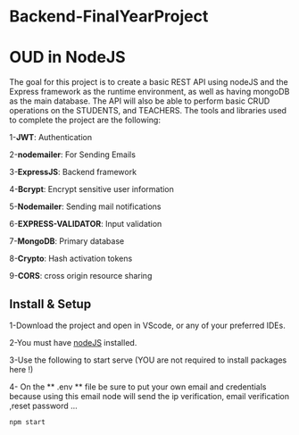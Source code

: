 # Backend-FinalYearProject


# OUD in NodeJS 

The goal for this project is to create a basic REST API using nodeJS and the Express framework as the runtime environment, as well as having mongoDB as the main database. The API will also be able to perform basic CRUD operations on the STUDENTS, and TEACHERS.
The tools and libraries used to complete the project are the following:

1-**JWT**: Authentication

2-**nodemailer**: For Sending Emails

3-**ExpressJS**: Backend framework

4-**Bcrypt**: Encrypt sensitive user information

5-**Nodemailer**: Sending mail notifications

6-**EXPRESS-VALIDATOR**: Input validation

7-**MongoDB**: Primary database

8-**Crypto**: Hash activation tokens

9-**CORS**: cross origin resource sharing



## Install & Setup

1-Download the project and open in VScode, or any of your preferred IDEs.

2-You must have [nodeJS](https://nodejs.org/en/download/) installed.

3-Use the following to start serve (YOU are not required to install packages here !)

4- On the ** .env ** file be sure to put your own email and credentials because using this email node will send the ip verification, email verification ,reset password ...

```bash
npm start
```
